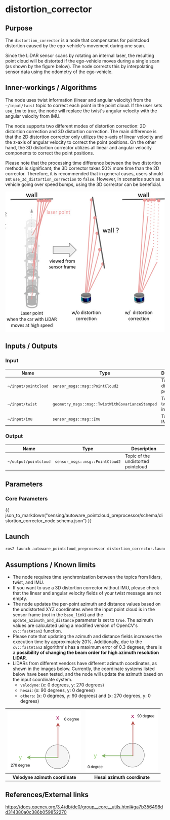 # distortion_corrector

## Purpose

The `distortion_corrector` is a node that compensates for pointcloud distortion caused by the ego-vehicle's movement during one scan.

Since the LiDAR sensor scans by rotating an internal laser, the resulting point cloud will be distorted if the ego-vehicle moves during a single scan (as shown by the figure below). The node corrects this by interpolating sensor data using the odometry of the ego-vehicle.

## Inner-workings / Algorithms

The node uses twist information (linear and angular velocity) from the `~/input/twist` topic to correct each point in the point cloud. If the user sets `use_imu` to true, the node will replace the twist's angular velocity with the angular velocity from IMU.

The node supports two different modes of distortion correction: 2D distortion correction and 3D distortion correction. The main difference is that the 2D distortion corrector only utilizes the x-axis of linear velocity and the z-axis of angular velocity to correct the point positions. On the other hand, the 3D distortion corrector utilizes all linear and angular velocity components to correct the point positions.

Please note that the processing time difference between the two distortion methods is significant; the 3D corrector takes 50% more time than the 2D corrector. Therefore, it is recommended that in general cases, users should set `use_3d_distortion_correction` to `false`. However, in scenarios such as a vehicle going over speed bumps, using the 3D corrector can be beneficial.

![distortion corrector figure](./image/distortion_corrector.jpg)

## Inputs / Outputs

### Input

| Name                 | Type                                             | Description                        |
| -------------------- | ------------------------------------------------ | ---------------------------------- |
| `~/input/pointcloud` | `sensor_msgs::msg::PointCloud2`                  | Topic of the distorted pointcloud. |
| `~/input/twist`      | `geometry_msgs::msg::TwistWithCovarianceStamped` | Topic of the twist information.    |
| `~/input/imu`        | `sensor_msgs::msg::Imu`                          | Topic of the IMU data.             |

### Output

| Name                  | Type                            | Description                         |
| --------------------- | ------------------------------- | ----------------------------------- |
| `~/output/pointcloud` | `sensor_msgs::msg::PointCloud2` | Topic of the undistorted pointcloud |

## Parameters

### Core Parameters

{{ json_to_markdown("sensing/autoware_pointcloud_preprocessor/schema/distortion_corrector_node.schema.json") }}

## Launch

```bash
ros2 launch autoware_pointcloud_preprocessor distortion_corrector.launch.xml
```

## Assumptions / Known limits

- The node requires time synchronization between the topics from lidars, twist, and IMU.
- If you want to use a 3D distortion corrector without IMU, please check that the linear and angular velocity fields of your twist message are not empty.
- The node updates the per-point azimuth and distance values based on the undistorted XYZ coordinates when the input point cloud is in the sensor frame (not in the `base_link`) and the `update_azimuth_and_distance` parameter is set to `true`. The azimuth values are calculated using a modified version of OpenCV's `cv::fastAtan2` function.
- Please note that updating the azimuth and distance fields increases the execution time by approximately 20%. Additionally, due to the `cv::fastAtan2` algorithm's has a maximum error of 0.3 degrees, there is a **possibility of changing the beam order for high azimuth resolution LiDAR**.
- LiDARs from different vendors have different azimuth coordinates, as shown in the images below. Currently, the coordinate systems listed below have been tested, and the node will update the azimuth based on the input coordinate system.
  - `velodyne`: (x: 0 degrees, y: 270 degrees)
  - `hesai`: (x: 90 degrees, y: 0 degrees)
  - `others`: (x: 0 degrees, y: 90 degrees) and (x: 270 degrees, y: 0 degrees)

| ![Velodyne Azimuth Coordinate](./image/velodyne.drawio.png) | ![Hesai Azimuth Coordinate](./image/hesai.drawio.png) |
| :---------------------------------------------------------: | :---------------------------------------------------: |
|               **Velodyne azimuth coordinate**               |             **Hesai azimuth coordinate**              |

## References/External links

<https://docs.opencv.org/3.4/db/de0/group__core__utils.html#ga7b356498dd314380a0c386b059852270>
